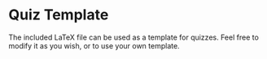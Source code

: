 # Quiz Template

The included LaTeX file can be used as a template for quizzes. Feel free to modify it as you wish, or to use your own template.
